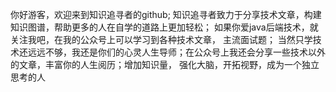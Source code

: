 你好游客，欢迎来到知识追寻者的github; 知识追寻者致力于分享技术文章，构建知识图谱，帮助更多的人在自学的道路上更加轻松； 如果你爱java后端技术，就关注我吧，在我的公众号上可以学习到各种技术文章， 主流面试题； 当然只学技术还远远不够，我还是你们的心灵人生导师；在公众号上我还会分享一些技术以外的文章，丰富你的人生阅历；增加知识量， 强化大脑，开拓视野，成为一个独立思考的人
